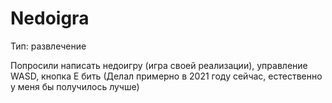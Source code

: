 # Nedoigra
Тип: развлечение

Попросили написать недоигру (игра своей реализации), управление WASD, кнопка E бить
(Делал примерно в 2021 году сейчас, естественно у меня бы получилось лучше)
